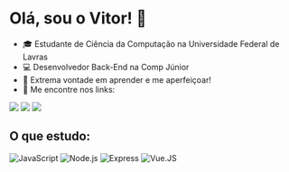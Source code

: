 # Olá, sou o Vitor! 👋

- 🎓 Estudante de Ciência da Computação na Universidade Federal de Lavras
- 💻 Desenvolvedor Back-End na Comp Júnior
- 📝 Extrema vontade em aprender e me aperfeiçoar!
- 📱 Me encontre nos links:

[<img src="https://img.shields.io/badge/LinkedIn-0077B5?style=flat-square&logo=linkedin&logoColor=white" />](https://www.linkedin.com/in/vitor-tenório/)
[<img src="https://img.shields.io/badge/Instagram-E4405F?style=flat-square&logo=instagram&logoColor=white" />](https://www.instagram.com/vitor.andre.9/)
[<img src="https://img.shields.io/badge/vitoraot@gmail.com-D14836?style=flat-square&logo=gmail&logoColor=white" />](mailto:vitoraot@gmail.com)

## O que estudo:

![JavaScript](https://img.shields.io/badge/-Javascript-555555?style=flat&logo=javascript)
![Node.js](https://img.shields.io/badge/-Node.js-555555?style=flat&logo=node.js)
![Express](https://img.shields.io/badge/-ExpressJS-555555?style=flat&logo=express)
![Vue.JS](https://img.shields.io/badge/-Vue.js-555555?style=flat&logo=vue.js)
